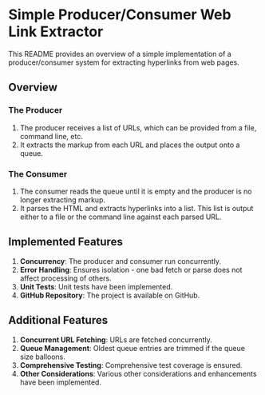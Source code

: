 # Simple Producer/Consumer Web Link Extractor

This README provides an overview of a simple implementation of a producer/consumer system for extracting hyperlinks from web pages.

## Overview

### The Producer
1. The producer receives a list of URLs, which can be provided from a file, command line, etc.
2. It extracts the markup from each URL and places the output onto a queue.

### The Consumer
1. The consumer reads the queue until it is empty and the producer is no longer extracting markup.
2. It parses the HTML and extracts hyperlinks into a list. This list is output either to a file or the command line against each parsed URL.

## Implemented Features

1. **Concurrency**: The producer and consumer run concurrently.
2. **Error Handling**: Ensures isolation - one bad fetch or parse does not affect processing of others.
3. **Unit Tests**: Unit tests have been implemented.
4. **GitHub Repository**: The project is available on GitHub.

## Additional Features

1. **Concurrent URL Fetching**: URLs are fetched concurrently.
2. **Queue Management**: Oldest queue entries are trimmed if the queue size balloons.
3. **Comprehensive Testing**: Comprehensive test coverage is ensured.
4. **Other Considerations**: Various other considerations and enhancements have been implemented.
